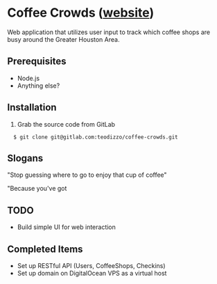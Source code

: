 # Coffee Crowds ([website](http://www.coffeecrowds.com))
Web application that utilizes user input to track which coffee shops are busy around the Greater Houston Area.

## Prerequisites
- Node.js
- Anything else?

## Installation
1. Grab the source code from GitLab
  ```
    $ git clone git@gitlab.com:teodizzo/coffee-crowds.git
  ```

## Slogans
"Stop guessing where to go to enjoy that cup of coffee"

"Because you've got

## TODO
- Build simple UI for web interaction

## Completed Items
- Set up RESTful API (Users, CoffeeShops, Checkins)
- Set up domain on DigitalOcean VPS as a virtual host
